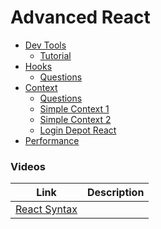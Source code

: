 # Advanced React

* [Dev Tools](/posts/react-dev-tools)
  * [Tutorial](https://react-devtools-tutorial.vercel.app/)
* [Hooks](/posts/react-hooks)
  * [Questions](/posts/react-hooks/questions.md)
* [Context](/posts/react-context-intro)
  * [Questions](/posts/react-context-intro/questions.md)
  * [Simple Context 1](https://github.com/sikaeducation/simple-react-context-1)
  * [Simple Context 2](https://github.com/sikaeducation/simple-react-context-2)
  * [Login Depot React](https://github.com/sikaeducation/login-depot-react)
* [Performance](/posts/react-performance)

### Videos

| Link | Description |
| --- | --- |
| [React Syntax](https://youtu.be/i_DvfA5uqFI) | |
